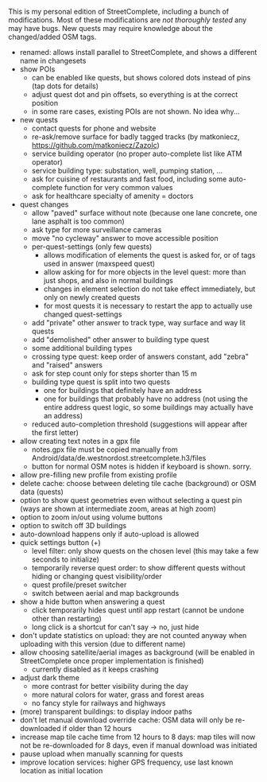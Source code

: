 This is my personal edition of StreetComplete, including a bunch of modifications.
Most of these modifications are _not thoroughly tested_ any may have bugs.
New quests may require knowledge about the changed/added OSM tags.

* renamed: allows install parallel to StreetComplete, and shows a different name in changesets
* show POIs
  * can be enabled like quests, but shows colored dots instead of pins (tap dots for details)
  * adjust quest dot and pin offsets, so everything is at the correct position
  * in some rare cases, existing POIs are not shown. No idea why...
* new quests
  * contact quests for phone and website
  * re-ask/remove surface for badly tagged tracks (by matkoniecz, https://github.com/matkoniecz/Zazolc)
  * service building operator (no proper auto-complete list like ATM operator)
  * service building type: substation, well, pumping station, ...
  * ask for cuisine of restaurants and fast food, including some auto-complete function for very common values
  * ask for healthcare specialty of amenity = doctors
* quest changes
  * allow "paved" surface without note (because one lane concrete, one lane asphalt is too common)
  * ask type for more surveillance cameras
  * move "no cycleway" answer to move accessible position
  * per-quest-settings (only few quests)
    * allows modification of elements the quest is asked for, or of tags used in answer (maxspeed quest)
    * allow asking for for more objects in the level quest: more than just shops, and also in normal buildings
    * changes in element selection do not take effect immediately, but only on newly created quests
    * for most quests it is necessary to restart the app to actually use changed quest-settings
  * add "private" other answer to track type, way surface and way lit quests
  * add "demolished" other answer to building type quest
  * some additional building types
  * crossing type quest: keep order of answers constant, add "zebra" and "raised" answers
  * ask for step count only for steps shorter than 15 m
  * building type quest is split into two quests
    * one for buildings that definitely have an address
    * one for buildings that probably have no address (not using the entire address quest logic, so some buildings may actually have an address)
  * reduced auto-completion threshold (suggestions will appear after the first letter)
* allow creating text notes in a gpx file
  * notes.gpx file must be copied manually from Android/data/de.westnordost.streetcomplete.h3/files
  * button for normal OSM notes is hidden if keyboard is shown. sorry.
* allow pre-filling new profile from existing profile
* delete cache: choose between deleting tile cache (background) or OSM data (quests)
* option to show quest geometries even without selecting a quest pin (ways are shown at intermediate zoom, areas at high zoom)
* option to zoom in/out using volume buttons
* option to switch off 3D buildings
* auto-download happens only if auto-upload is allowed
* quick settings button (+)
  * level filter: only show quests on the chosen level (this may take a few seconds to initialize)
  * temporarily reverse quest order: to show different quests without hiding or changing quest visibility/order
  * quest profile/preset switcher
  * switch between aerial and map backgrounds
* show a hide button when answering a quest
  * click temporarily hides quest until app restart (cannot be undone other than restarting)
  * long click is a shortcut for can't say -> no, just hide
* don't update statistics on upload: they are not counted anyway when uploading with this version (due to different name)
* allow choosing satellite/aerial images as background (will be enabled in StreetComplete once proper implementation is finished)
  * currently disabled as it keeps crashing
* adjust dark theme
  * more contrast for better visibility during the day
  * more natural colors for water, grass and forest areas
  * no fancy style for railways and highways
* (more) transparent buildings: to display indoor paths
* don't let manual download override cache: OSM data will only be re-downloaded if older than 12 hours
* increase map tile cache time from 12 hours to 8 days: map tiles will now not be re-downloaded for 8 days, even if manual download was initiated
* pause upload when manually scanning for quests
* improve location services: higher GPS frequency, use last known location as initial location
